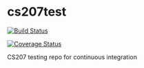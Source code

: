 # cs207test
[![Build Status](https://travis-ci.org/johannes-kk/cs207test.svg?branch=master)](https://travis-ci.org/johannes-kk/cs207test.svg?branch=master)

[![Coverage Status](https://codecov.io/gh/johannes-kk/cs207test/branch/master/graph/badge.svg)](https://codecov.io/gh/johannes-kk/cs207test)

CS207 testing repo for continuous integration
